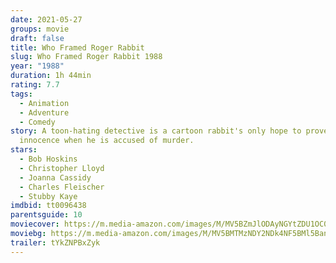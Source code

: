 ```yaml
---
date: 2021-05-27
groups: movie
draft: false
title: Who Framed Roger Rabbit
slug: Who Framed Roger Rabbit 1988
year: "1988"
duration: 1h 44min
rating: 7.7
tags:
  - Animation
  - Adventure
  - Comedy
story: A toon-hating detective is a cartoon rabbit's only hope to prove his
  innocence when he is accused of murder.
stars:
  - Bob Hoskins
  - Christopher Lloyd
  - Joanna Cassidy
  - Charles Fleischer
  - Stubby Kaye
imdbid: tt0096438
parentsguide: 10
moviecover: https://m.media-amazon.com/images/M/MV5BZmJlODAyNGYtZDU1OC00ZmUwLTlkY2QtOTdhODk4MTBhZGI0XkEyXkFqcGdeQXVyNTE1NjY5Mg@@._V1_FMjpg_UY720_.jpg
moviebg: https://m.media-amazon.com/images/M/MV5BMTMzNDY2NDk4NF5BMl5BanBnXkFtZTcwMjM1MjIyNw@@._V1_FMjpg_UX1280_.jpg
trailer: tYkZNPBxZyk
---
```

